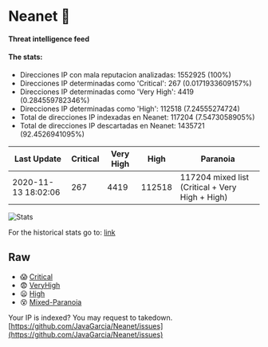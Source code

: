 # Neanet :hocho:
#### Threat intelligence feed
#### The stats:

- Direcciones IP con mala reputacion analizadas: 1552925 (100%)
- Direcciones IP determinadas como 'Critical':  267 (0.0171933609157%)
- Direcciones IP determinadas como 'Very High':  4419 (0.284559782346%)
- Direcciones IP determinadas como 'High':  112518 (7.24555274724)
- Total de direcciones IP indexadas en Neanet:  117204 (7.5473058905%)
- Total de direcciones IP descartadas en Neanet:  1435721 (92.4526941095%)

| Last Update | Critical | Very High | High | Paranoia |
| --- | --- | --- | --- | --- |
| 2020-11-13 18:02:06 | 267 | 4419 | 112518 | 117204 mixed list (Critical + Very High + High)|

![Stats](https://docs.google.com/spreadsheets/d/e/2PACX-1vSnaNMIXVabIpDJjufMlzH7poXnshF3mgd8Is1g9ytUEzVsP5my4Trn8f-xkoLLQ38xpL3HtmUexLo6/pubchart?oid=501124687&format=image)

For the historical stats go to: [link](/stats.csv)
## Raw
- :scream: [Critical](https://raw.githubusercontent.com/JavaGarcia/Neanet/master/blacklists/neanet_critical.txt)
- :fearful: [VeryHigh](https://raw.githubusercontent.com/JavaGarcia/Neanet/master/blacklists/neanet_veryHigh.txtt)
- :frowning: [High](https://raw.githubusercontent.com/JavaGarcia/Neanet/master/blacklists/neanet_high.txt)
- :dizzy_face: [Mixed-Paranoia](https://raw.githubusercontent.com/JavaGarcia/Neanet/master/blacklists/neanet_all.txt)


Your IP is indexed? You may request to takedown. [https://github.com/JavaGarcia/Neanet/issues](https://github.com/JavaGarcia/Neanet/issues)






































































































































































































































































































































































































































































































































































































































































































































































































































































































































































































































































































































































































































































































































































































































































































































































































































































































































































































































































































































































































































































































































































































